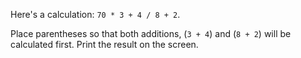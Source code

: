 
Here's a calculation: `70 * 3 + 4 / 8 + 2`.

Place parentheses so that both additions, (`3 + 4`) and (`8 + 2`) will be calculated first. Print the result on the screen.
